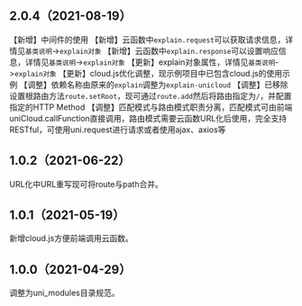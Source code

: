 ## 2.0.4（2021-08-19）
【新增】中间件的使用
【新增】云函数中`explain.request`可以获取请求信息，详情见`基类说明`->`explain对象`
【新增】云函数中`explain.response`可以设置响应信息，详情见`基类说明`->`explain对象`
【更新】explain对象属性，详情见`基类说明`->`explain对象`
【更新】cloud.js优化调整，现示例项目中已包含cloud.js的使用示例
【调整】依赖名称由原来的`explain`调整为`explain-unicloud`
【调整】已移除设置根路由方法`route.setRoot`，现可通过`route.add`然后将路由指定为`/`，并配置指定的HTTP Method
【调整】匹配模式与路由模式职责分离，匹配模式可由前端uniCloud.callFunction直接调用，路由模式需要云函数URL化后使用，完全支持RESTful，可使用uni.request进行请求或者使用ajax、axios等
## 1.0.2（2021-06-22）
URL化中URL重写现可将route与path合并。
## 1.0.1（2021-05-19）
新增cloud.js方便前端调用云函数。
## 1.0.0（2021-04-29）
调整为uni_modules目录规范。
